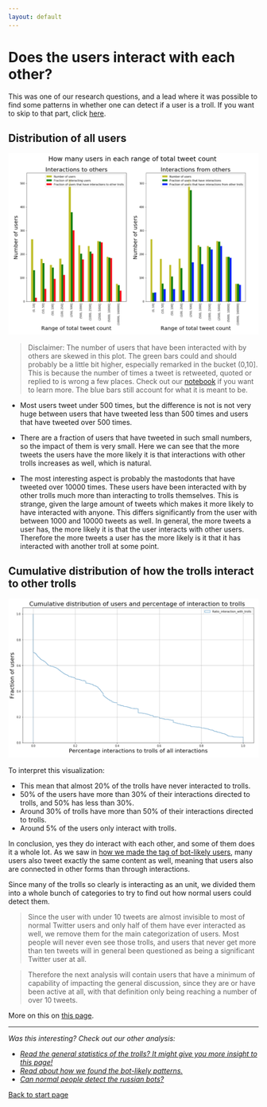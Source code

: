 ```yaml
---
layout: default
---
```


# Does the users interact with each other?

This was one of our research questions, and a lead where it was possible to find some patterns in whether one can detect if a user is a troll.
If you want to skip to that part, click [here](./userdetect.html).

## Distribution of all users

![DIstribution of the users that interact and have interactions](/interacting/allusersdistributionmain.png)

> Disclaimer: The number of users that have been interacted with by others are skewed in this plot. The green bars could and should probably be a little bit higher, especially remarked in the bucket (0,10]. This is because the number of times a tweet is retweeted, quoted or replied to is wrong a few places. Check out our [notebook](link) if you want to learn more. The blue bars still account for what it is meant to be.


- Most users tweet under 500 times, but the difference is not is not very huge between users that have tweeted less than 500 times and users that have tweeted over 500 times.

- There are a fraction of users that have tweeted in such small numbers, so the impact of them is very small. Here we can see that the more tweets the users have the more likely it is that interactions with other trolls increases as well, which is natural. 

- The most interesting aspect is probably the mastodonts that have tweeted over 10000 times. These users have been interacted with by other trolls much more than interacting to trolls themselves. This is strange, given the large amount of tweets which makes it more likely to have interacted with anyone. This differs significantly from the user with between 1000 and 10000 tweets as well. In general, the more tweets a user has, the more likely it is that the user interacts with other users. Therefore the more tweets a user has the more likely is it that it has interacted with another troll at some point.

## Cumulative distribution of how the trolls interact to other trolls

![Cumulative distribution](/interacting/cumulativeinteracting.png)

To interpret this visualization:
- This mean that almost 20% of the trolls have never interacted to trolls.
- 50% of the users have more than 30% of their interactions directed to trolls, and 50% has less than 30%.
- Around 30% of trolls have more than 50% of their interactions directed to trolls.
- Around 5% of the users only interact with trolls.

In conclusion, yes they do interact with each other, and some of them does it a whole lot. As we saw in [how we made the tag of bot-likely users](./botdeciding.html), many users also tweet exactly the same content as well, meaning that users also are connected in other forms than through interactions.

Since many of the trolls so clearly is interacting as an unit, we divided them into a whole bunch of categories to try to find out how normal users could detect them.

> Since the user with under 10 tweets are almost invisible to most of normal Twitter users and only half of them have ever interacted as well, we remove them for the main categorization of users. Most people will never even see those trolls, and users that never get more than ten tweets will in general been questioned as being a significant Twitter user at all.

> Therefore the next analysis will contain users that have a minimum of capability of impacting the general discussion, since they are or have been active at all, with that definition only being reaching a number of over 10 tweets.

More on this on [this page](./userdetect.html).

***
*Was this interesting? Check out our other analysis:*


- *[Read the general statistics of the trolls? It might give you more insight to this page!](./generalstats.html)*
- *[Read about how we found the bot-likely patterns.](./botdeciding.html)*
- *[Can normal people detect the russian bots?](./userdetect.html)*

[Back to start page](./)
